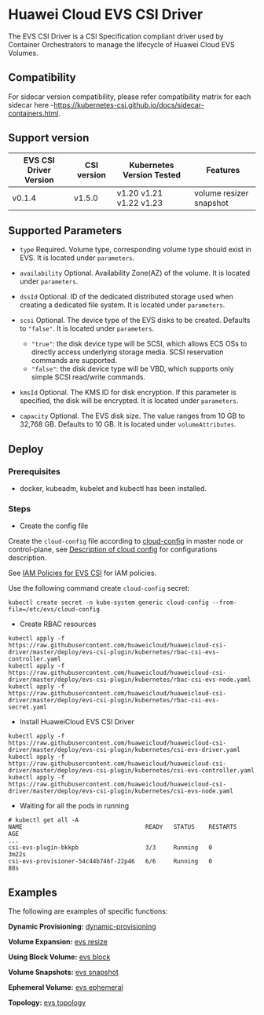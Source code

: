 # Huawei Cloud EVS CSI Driver

The EVS CSI Driver is a CSI Specification compliant driver used by Container Orchestrators to manage
the lifecycle of Huawei Cloud EVS Volumes.

## Compatibility

For sidecar version compatibility, please refer compatibility matrix for each sidecar here 
-https://kubernetes-csi.github.io/docs/sidecar-containers.html.

## Support version

| EVS CSI Driver Version | CSI version | Kubernetes Version Tested | Features                |
|------------------------|-------------|---------------------------|-------------------------|
| v0.1.4                 | v1.5.0      | v1.20 v1.21 v1.22 v1.23   | volume resizer snapshot |

## Supported Parameters

* `type` Required. Volume type, corresponding volume type should exist in EVS. It is located under `parameters`.

* `availability` Optional. Availability Zone(AZ) of the volume. It is located under `parameters`.

* `dssId` Optional. ID of the dedicated distributed storage used when creating a dedicated file system.
  It is located under `parameters`.

* `scsi` Optional. The device type of the EVS disks to be created. Defaults to `"false"`.
  It is located under `parameters`.
  - `"true"`:  the disk device type will be SCSI, which allows ECS OSs to directly access underlying storage media.
    SCSI reservation commands are supported.
  - `"false"`: the disk device type will be VBD, which supports only simple SCSI read/write commands.

* `kmsId` Optional. The KMS ID for disk encryption. If this parameter is specified, the disk will be encrypted.
  It is located under `parameters`.

* `capacity` Optional. The EVS disk size. The value ranges from 10 GB to 32,768 GB. Defaults to 10 GB.
  It is located under `volumeAttributes`.

## Deploy

### Prerequisites

- docker, kubeadm, kubelet and kubectl has been installed.

### Steps

- Create the config file

Create the `cloud-config` file according to [cloud-config](../../deploy/evs-csi-plugin/cloud-config) in master node or control-plane,
see [Description of cloud config](../cloud-config.md) for configurations description.

See [IAM Policies for EVS CSI](../iam-policies.md#iam-policies-for-evs-csi) for IAM policies.

Use the following command create `cloud-config` secret:

```shell
kubectl create secret -n kube-system generic cloud-config --from-file=/etc/evs/cloud-config
```

- Create RBAC resources

```
kubectl apply -f https://raw.githubusercontent.com/huaweicloud/huaweicloud-csi-driver/master/deploy/evs-csi-plugin/kubernetes/rbac-csi-evs-controller.yaml
kubectl apply -f https://raw.githubusercontent.com/huaweicloud/huaweicloud-csi-driver/master/deploy/evs-csi-plugin/kubernetes/rbac-csi-evs-node.yaml
kubectl apply -f https://raw.githubusercontent.com/huaweicloud/huaweicloud-csi-driver/master/deploy/evs-csi-plugin/kubernetes/rbac-csi-evs-secret.yaml
```

- Install HuaweiCloud EVS CSI Driver

```
kubectl apply -f https://raw.githubusercontent.com/huaweicloud/huaweicloud-csi-driver/master/deploy/evs-csi-plugin/kubernetes/csi-evs-driver.yaml
kubectl apply -f https://raw.githubusercontent.com/huaweicloud/huaweicloud-csi-driver/master/deploy/evs-csi-plugin/kubernetes/csi-evs-controller.yaml
kubectl apply -f https://raw.githubusercontent.com/huaweicloud/huaweicloud-csi-driver/master/deploy/evs-csi-plugin/kubernetes/csi-evs-node.yaml
```

- Waiting for all the pods in running

```
# kubectl get all -A
NAME                                   READY   STATUS    RESTARTS       AGE
...
csi-evs-plugin-bkkpb                   3/3     Running   0              3m22s
csi-evs-provisioner-54c44b746f-22p46   6/6     Running   0              88s
```

## Examples

The following are examples of specific functions:

**Dynamic Provisioning:** [dynamic-provisioning](dynamic-provisioning.md)

**Volume Expansion:** [evs resize](evs-resize.md)

**Using Block Volume:** [evs block](evs-block.md)

**Volume Snapshots:** [evs snapshot](evs-snapshot.md)

**Ephemeral Volume:** [evs ephemeral](evs-ephemeral.md)

**Topology:** [evs topology](evs-topology.md)
